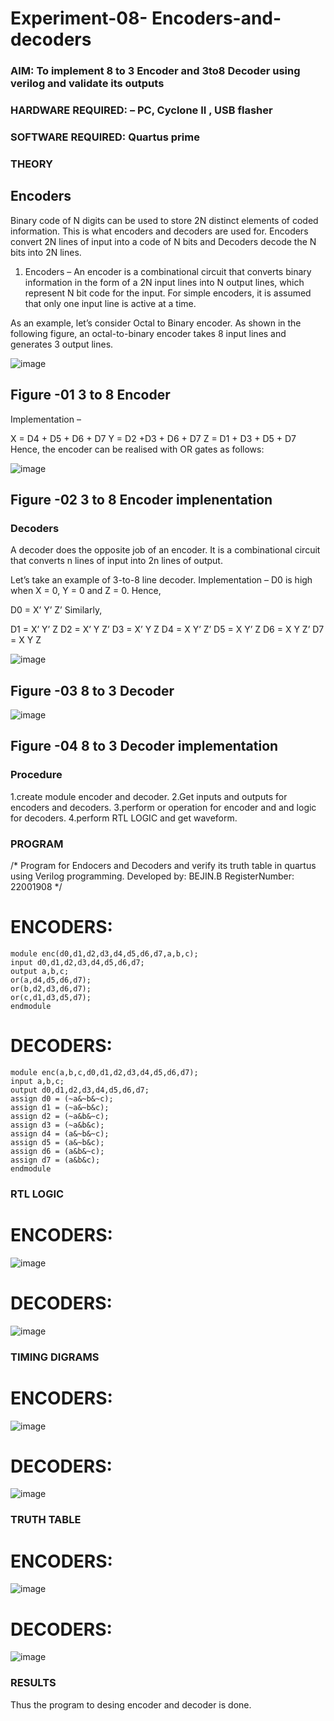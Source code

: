 # Experiment-08- Encoders-and-decoders 
### AIM: To implement 8 to 3 Encoder and  3to8 Decoder using verilog and validate its outputs
### HARDWARE REQUIRED:  – PC, Cyclone II , USB flasher
### SOFTWARE REQUIRED:   Quartus prime
### THEORY 

## Encoders
Binary code of N digits can be used to store 2N distinct elements of coded information. This is what encoders and decoders are used for. Encoders convert 2N lines of input into a code of N bits and Decoders decode the N bits into 2N lines.

1. Encoders –
An encoder is a combinational circuit that converts binary information in the form of a 2N input lines into N output lines, which represent N bit code for the input. For simple encoders, it is assumed that only one input line is active at a time.

As an example, let’s consider Octal to Binary encoder. As shown in the following figure, an octal-to-binary encoder takes 8 input lines and generates 3 output lines.

![image](https://user-images.githubusercontent.com/36288975/171543588-bc0746df-a173-4b35-989e-5fb7d385fe8a.png)
## Figure -01 3 to 8 Encoder 


Implementation –

X = D4 + D5 + D6 + D7
Y = D2 +D3 + D6 + D7
Z = D1 + D3 + D5 + D7 
Hence, the encoder can be realised with OR gates as follows:


![image](https://user-images.githubusercontent.com/36288975/171543740-68403b82-aa93-4c98-9343-f32b14885a2e.png)
## Figure -02 3 to 8 Encoder implenentation 

 ### Decoders 
A decoder does the opposite job of an encoder. It is a combinational circuit that converts n lines of input into 2n lines of output.

Let’s take an example of 3-to-8 line decoder.
Implementation –
D0 is high when X = 0, Y = 0 and Z = 0. Hence,

D0 = X’ Y’ Z’ 
Similarly,

D1 = X’ Y’ Z
D2 = X’ Y Z’
D3 = X’ Y Z
D4 = X Y’ Z’
D5 = X Y’ Z
D6 = X Y Z’
D7 = X Y Z 


![image](https://user-images.githubusercontent.com/36288975/171543978-ee2d0671-2846-40a1-8705-507fd6287a49.png)
## Figure -03 8 to 3 Decoder 



![image](https://user-images.githubusercontent.com/36288975/171543866-5a6eace6-8683-49d7-9c4f-a7cb30ec3035.png)
## Figure -04 8 to 3 Decoder implementation 

### Procedure
1.create module encoder and decoder.
2.Get inputs and outputs for encoders and decoders.
3.perform or operation for encoder and and logic for decoders.
4.perform RTL LOGIC and get waveform.



### PROGRAM 
/*
Program for Endocers and Decoders  and verify its truth table in quartus using Verilog programming.
Developed by: BEJIN.B
RegisterNumber:  22001908
*/
# ENCODERS:
```
module enc(d0,d1,d2,d3,d4,d5,d6,d7,a,b,c);
input d0,d1,d2,d3,d4,d5,d6,d7;
output a,b,c; 
or(a,d4,d5,d6,d7);
or(b,d2,d3,d6,d7); 
or(c,d1,d3,d5,d7); 
endmodule
```
# DECODERS:
```
module enc(a,b,c,d0,d1,d2,d3,d4,d5,d6,d7);
input a,b,c; 
output d0,d1,d2,d3,d4,d5,d6,d7;
assign d0 = (~a&~b&~c);
assign d1 = (~a&~b&c);
assign d2 = (~a&b&~c); 
assign d3 = (~a&b&c); 
assign d4 = (a&~b&~c); 
assign d5 = (a&~b&c); 
assign d6 = (a&b&~c);
assign d7 = (a&b&c); 
endmodule 
```




### RTL LOGIC  

# ENCODERS:


![image](https://user-images.githubusercontent.com/118367518/214307831-524b310f-fd76-4423-a44e-da489a2d36e9.png)


# DECODERS:
![image](https://user-images.githubusercontent.com/118367518/214308063-1e85d179-9a4c-4f26-81a6-07b815226b21.png)




### TIMING DIGRAMS  

# ENCODERS:

![image](https://user-images.githubusercontent.com/118367518/214308260-48cfc1b3-e06f-48c1-adf2-99b73720c3a6.png)

# DECODERS:
![image](https://user-images.githubusercontent.com/118367518/214308423-05c7408d-ba3d-48f0-8540-ecb3e9d17d4c.png)



### TRUTH TABLE 

# ENCODERS:
![image](https://user-images.githubusercontent.com/118367518/214308607-6eba2b4b-4300-43f2-9225-6ae4a2d1cdc1.png)


# DECODERS:

![image](https://user-images.githubusercontent.com/118367518/214308778-dc4b05ad-0cc5-40ed-bf9f-e0dce6f9fe15.png)


### RESULTS 
Thus the program to desing encoder and decoder is done.
